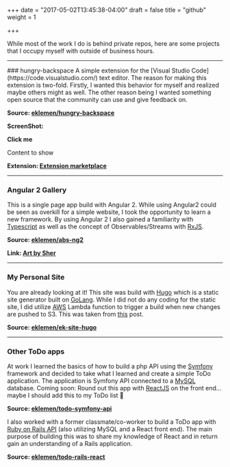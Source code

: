 +++
date = "2017-05-02T13:45:38-04:00"
draft = false
title = "github"
weight = 1

+++

While most of the work I do is behind private repos, here are some projects that I occupy myself with outside of business hours. 

<hr/>
### hungry-backspace
A simple extension for the [Visual Studio Code](https://code.visualstudio.com/) text editor. The reason for making this extension is two-fold. Firstly, I wanted this behavior for myself and realized maybe others might as well. The other reason being I wanted something open source that the community can use and give feedback on.

**Source: [eklemen/hungry-backspace](https://github.com/eklemen/hungry-backspace)**

**ScreenShot: <div class="reveal">Click me</div>**
<div class="slide-content hidden" >Content to show</div>

**Extension: [Extension marketplace](https://marketplace.visualstudio.com/items?itemName=eklemen.hungry-backspace)**

<hr/>

### Angular 2 Gallery
This is a single page app build with Angular 2. While using Angular2 could be seen as overkill for a simple website, I took the opportunity to learn a new framework. By using Angular 2 I also gained a familiarity with [Typescript](https://www.typescriptlang.org/) as well as the concept of Observables/Streams with [RxJS](http://reactivex.io/rxjs/).

**Source: [eklemen/abs-ng2](https://github.com/eklemen/abs-ng2)**

**Link: [Art by Sher](http://artbysher.com/#/home)**

<hr/>

### My Personal Site
You are already looking at it! This site was build with [Hugo](https://gohugo.io/) which is a static site generator built on [GoLang](https://golang.org/). While I did not do any coding for the static site, I did utilize [AWS](https://aws.amazon.com/) Lambda function to trigger a build when new changes are pushed to S3. This was taken from [this](http://bezdelev.com/post/hugo-aws-lambda-static-website/) post.

**Source: [eklemen/ek-site-hugo](https://github.com/eklemen/ek-site-hugo)**

<hr/>

### Other ToDo apps
At work I learned the basics of how to build a php API using the [Symfony](http://symfony.com/) framework and decided to take what I learned and create a simple ToDo application. The application is Symfony API connected to a [MySQL](https://www.mysql.com/) database. Coming soon: Round out this app with [ReactJS](https://facebook.github.io/react/) on the front end... maybe I should add this to my ToDo list 🤔

**Source: [eklemen/todo-symfony-api](https://github.com/eklemen/todo-symfony-api/tree/todo)**

I also worked with a former classmate/co-worker to build a ToDo app with [Ruby on Rails API](http://rubyonrails.org/) (also utilizing MySQL and a React front end). The main purpose of building this was to share my knowledge of React and in return gain an understanding of a Rails application.

**Source: [eklemen/todo-rails-react](https://github.com/eklemen/todo-rails-react)**
